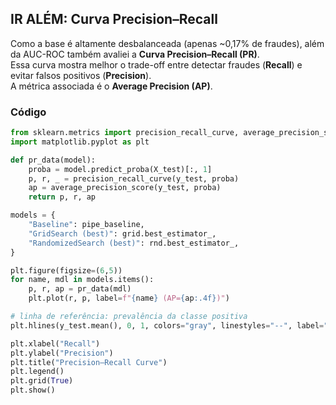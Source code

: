 

## IR ALÉM: Curva Precision–Recall

Como a base é altamente desbalanceada (apenas ~0,17% de fraudes), além da AUC-ROC também avaliei a **Curva Precision–Recall (PR)**.  
Essa curva mostra melhor o trade-off entre detectar fraudes (**Recall**) e evitar falsos positivos (**Precision**).  
A métrica associada é o **Average Precision (AP)**.

### Código
```python
from sklearn.metrics import precision_recall_curve, average_precision_score
import matplotlib.pyplot as plt

def pr_data(model):
    proba = model.predict_proba(X_test)[:, 1]
    p, r, _ = precision_recall_curve(y_test, proba)
    ap = average_precision_score(y_test, proba)
    return p, r, ap

models = {
    "Baseline": pipe_baseline,
    "GridSearch (best)": grid.best_estimator_,
    "RandomizedSearch (best)": rnd.best_estimator_,
}

plt.figure(figsize=(6,5))
for name, mdl in models.items():
    p, r, ap = pr_data(mdl)
    plt.plot(r, p, label=f"{name} (AP={ap:.4f})")

# linha de referência: prevalência da classe positiva
plt.hlines(y_test.mean(), 0, 1, colors="gray", linestyles="--", label="Taxa base")

plt.xlabel("Recall")
plt.ylabel("Precision")
plt.title("Precision–Recall Curve")
plt.legend()
plt.grid(True)
plt.show()
